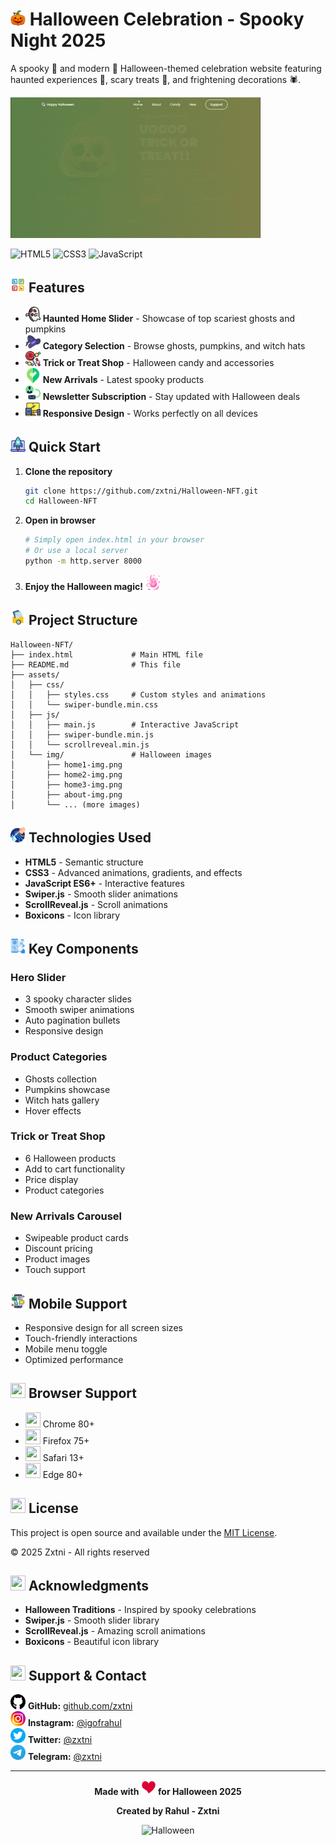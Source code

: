 # <img src="assets/readme-icons/pumpkin.png" width="24" height="24"> Halloween Celebration - Spooky Night 2025

A spooky 👻 and modern 🎃 Halloween-themed celebration website featuring haunted experiences 🦇, scary treats 🍬, and frightening decorations 🕷️.

![Halloween Preview](preview.gif)

![HTML5](https://img.shields.io/badge/HTML5-E34F26?style=flat&logo=html5&logoColor=white)
![CSS3](https://img.shields.io/badge/CSS3-1572B6?style=flat&logo=css3&logoColor=white)
![JavaScript](https://img.shields.io/badge/JavaScript-F7DF1E?style=flat&logo=javascript&logoColor=black)

## <img src="assets/readme-icons/tiles.png" width="24" height="24"> Features

- <img src="assets/readme-icons/ghost.png" width="24" height="24"> **Haunted Home Slider** - Showcase of top scariest ghosts and pumpkins
- <img src="assets/readme-icons/witch-hat.png" width="24" height="24"> **Category Selection** - Browse ghosts, pumpkins, and witch hats
- <img src="assets/readme-icons/candy.png" width="24" height="24"> **Trick or Treat Shop** - Halloween candy and accessories
- <img src="assets/readme-icons/just-arrived.png" width="24" height="24"> **New Arrivals** - Latest spooky products
- <img src="assets/readme-icons/follow-up.png" width="24" height="24"> **Newsletter Subscription** - Stay updated with Halloween deals
- <img src="assets/readme-icons/responsive.png" width="24" height="24"> **Responsive Design** - Works perfectly on all devices

## <img src="assets/readme-icons/project.png" width="24" height="24"> Quick Start

1. **Clone the repository**
   ```bash
   git clone https://github.com/zxtni/Halloween-NFT.git
   cd Halloween-NFT
   ```

2. **Open in browser**
   ```bash
   # Simply open index.html in your browser
   # Or use a local server
   python -m http.server 8000
   ```

3. **Enjoy the Halloween magic!** <img src="assets/readme-icons/flame.png" width="24" height="24">

## <img src="assets/readme-icons/folder-management.png" width="24" height="24"> Project Structure

```
Halloween-NFT/
├── index.html             # Main HTML file
├── README.md              # This file
├── assets/
│   ├── css/
│   │   ├── styles.css     # Custom styles and animations
│   │   └── swiper-bundle.min.css
│   ├── js/
│   │   ├── main.js        # Interactive JavaScript
│   │   ├── swiper-bundle.min.js
│   │   └── scrollreveal.min.js
│   └── img/               # Halloween images
│       ├── home1-img.png
│       ├── home2-img.png
│       ├── home3-img.png
│       ├── about-img.png
│       └── ... (more images)
```

## <img src="assets/readme-icons/robotic-hand.png" width="24" height="24"> Technologies Used

- **HTML5** - Semantic structure
- **CSS3** - Advanced animations, gradients, and effects
- **JavaScript ES6+** - Interactive features
- **Swiper.js** - Smooth slider animations
- **ScrollReveal.js** - Scroll animations
- **Boxicons** - Icon library

## <img src="assets/readme-icons/phone.png" width="24" height="24"> Key Components

### Hero Slider
- 3 spooky character slides
- Smooth swiper animations
- Auto pagination bullets
- Responsive design

### Product Categories
- Ghosts collection
- Pumpkins showcase
- Witch hats gallery
- Hover effects

### Trick or Treat Shop
- 6 Halloween products
- Add to cart functionality
- Price display
- Product categories

### New Arrivals Carousel
- Swipeable product cards
- Discount pricing
- Product images
- Touch support

## <img src="assets/readme-icons/chat.png" width="24" height="24"> Mobile Support

- Responsive design for all screen sizes
- Touch-friendly interactions
- Mobile menu toggle
- Optimized performance

## <img src="https://crevia.xyz/Zxtni/assets/window.png" width="24" height="24"> Browser Support

- <img src="https://crevia.xyz/Zxtni/assets/chrome.png" width="24" height="24"> Chrome 80+
- <img src="https://crevia.xyz/Zxtni/assets/firefox.png" width="24" height="24"> Firefox 75+
- <img src="https://crevia.xyz/Zxtni/assets/safari.png" width="24" height="24"> Safari 13+
- <img src="https://crevia.xyz/Zxtni/assets/edge.png" width="24" height="24"> Edge 80+

## <img src="https://crevia.xyz/Zxtni/assets/license.png" width="24" height="24"> License

This project is open source and available under the [MIT License](LICENSE).

© 2025 Zxtni - All rights reserved

## <img src="https://crevia.xyz/Zxtni/assets/positive-vote.png" width="24" height="24"> Acknowledgments

- **Halloween Traditions** - Inspired by spooky celebrations
- **Swiper.js** - Smooth slider library
- **ScrollReveal.js** - Amazing scroll animations
- **Boxicons** - Beautiful icon library

## <img src="https://crevia.xyz/Zxtni/assets/support.png" width="24" height="24"> Support & Contact

<img src="assets/readme-icons/github.png" width="24" height="24"> **GitHub:** [github.com/zxtni](https://github.com/zxtni)  
<img src="assets/readme-icons/instagram.png" width="24" height="24"> **Instagram:** [@igofrahul](https://www.instagram.com/igofrahul)  
<img src="assets/readme-icons/twitter.png" width="24" height="24"> **Twitter:** [@zxtni](https://twitter.com/zxtni)  
<img src="assets/readme-icons/telegram.png" width="24" height="24"> **Telegram:** [@zxtni](https://t.me/zxtni)

---

<div align="center">

**Made with <img src="assets/readme-icons/heart.png" width="24" height="24"> for Halloween 2025**

**Created by Rahul - Zxtni**

![Halloween](https://img.shields.io/badge/🎃-Happy%20Halloween-orange?style=for-the-badge)

</div>

